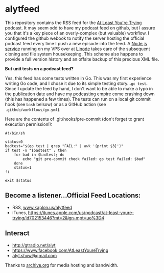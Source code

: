 # alytfeed

This repository contains the RSS feed for the [At Least You're Trying](http://gtradio.net/alyt) podcast.
It may seem odd to have my podcast feed on github, but I assure you that it's a key piece of an overly-complex (but valuable) workflow.
I configured the github webook to notify the server hosting the official podcast feed every time I push a new episode into the feed.
A [Node.js service](https://github.com/jkaplon/webhooks.kaplon.us) running on my VPS over at [Linode](https://www.linode.com/?r=30991a143a3c99716fbc7fdcf81355338c4d2b64) takes care of the subsequent cloning and file system housekeeping.
This scheme also happens to provide a full version history and an offsite backup of this precious XML file.

**But unit tests on a podcast feed?**

Yes, this feed has some tests written in Go.
This was my first experience writing Go code, and I chose it due to its simple testing story...`go test`.
Since I update the feed by hand, I don't want to be able to make a typo in the publication date and have my podcasting empire come crashing down (this has happened a few times).
The tests can run on a local git commit hook (see `bash` belsow) or as a GitHub action (see `.github/workflows/go.yml`).

Here are the contents of .git/hooks/pre-commit (don't forget to grant execution permission!):

    #!/bin/sh

    status=0
    badtest="$(go test | grep "FAIL:" | awk '{print $3}')"
    if test -n "$badtest" ; then
        for bad in $badtest; do
            echo "git pre-commit check failed: go test failed: $bad"
        done
        status=1
    fi

    exit $status

## Become a listener...Official Feed Locations:
- RSS, www.kaplon.us/alytfeed
- iTunes, https://itunes.apple.com/us/podcast/at-least-youre-trying/id702153446?mt=2&ign-mpt=uo%3D4

## Interact
- http://gtradio.net/alyt
- https://www.facebook.com/AtLeastYoureTrying
- alyt.show@gmail.com

Thanks to [archive.org](https://archive.org/donate) for media hosting and bandwidth.
